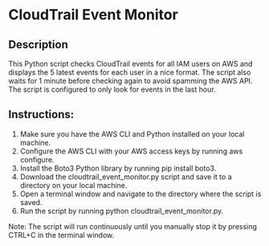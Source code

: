 # CloudTrail Event Monitor

## Description

This Python script checks CloudTrail events for all IAM users on AWS and displays the 5 latest events for each user in a nice format. The script also waits for 1 minute before checking again to avoid spamming the AWS API. The script is configured to only look for events in the last hour.

## Instructions:

1. Make sure you have the AWS CLI and Python installed on your local machine.
2. Configure the AWS CLI with your AWS access keys by running aws configure.
3. Install the Boto3 Python library by running pip install boto3.
4. Download the cloudtrail_event_monitor.py script and save it to a directory on your local machine.
5. Open a terminal window and navigate to the directory where the script is saved.
6. Run the script by running python cloudtrail_event_monitor.py.

Note: The script will run continuously until you manually stop it by pressing CTRL+C in the terminal window.
